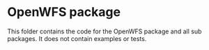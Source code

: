 # OpenWFS package
This folder contains the code for the OpenWFS package and all sub packages. It does not contain examples or tests.

